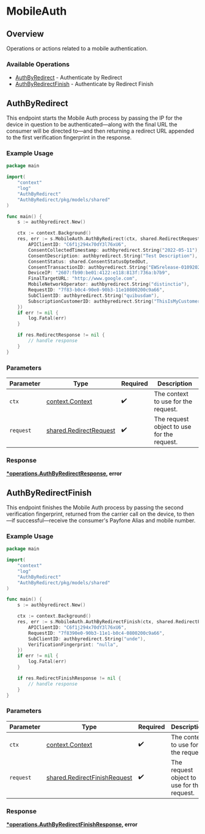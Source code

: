 # MobileAuth

## Overview

Operations or actions related to a mobile authentication.

### Available Operations

* [AuthByRedirect](#authbyredirect) - Authenticate by Redirect
* [AuthByRedirectFinish](#authbyredirectfinish) - Authenticate by Redirect Finish

## AuthByRedirect

This endpoint starts the Mobile Auth process by passing the IP for the device in question to be authenticated—along with the final URL the consumer will be directed to—and then returning a redirect URL appended to the first verification fingerprint in the response.


### Example Usage

```go
package main

import(
	"context"
	"log"
	"AuthByRedirect"
	"AuthByRedirect/pkg/models/shared"
)

func main() {
    s := authbyredirect.New()

    ctx := context.Background()
    res, err := s.MobileAuth.AuthByRedirect(ctx, shared.RedirectRequest{
        APIClientID: "C6f1j294x70dY3l76xU6",
        ConsentCollectedTimestamp: authbyredirect.String("2022-05-11"),
        ConsentDescription: authbyredirect.String("Test Description"),
        ConsentStatus: shared.ConsentStatusOptedOut,
        ConsentTransactionID: authbyredirect.String("EWSrelease-01092020-testTMO5"),
        DeviceIP: "2607:fb90:be01:4122:e118:813f:736a:b7b9",
        FinalTargetURL: "http://www.google.com",
        MobileNetworkOperator: authbyredirect.String("distinctio"),
        RequestID: "7f83-b0c4-90e0-90b3-11e10800200c9a66",
        SubClientID: authbyredirect.String("quibusdam"),
        SubscriptionCustomerID: authbyredirect.String("ThisIsMyCustomerId222"),
    })
    if err != nil {
        log.Fatal(err)
    }

    if res.RedirectResponse != nil {
        // handle response
    }
}
```

### Parameters

| Parameter                                                        | Type                                                             | Required                                                         | Description                                                      |
| ---------------------------------------------------------------- | ---------------------------------------------------------------- | ---------------------------------------------------------------- | ---------------------------------------------------------------- |
| `ctx`                                                            | [context.Context](https://pkg.go.dev/context#Context)            | :heavy_check_mark:                                               | The context to use for the request.                              |
| `request`                                                        | [shared.RedirectRequest](../../models/shared/redirectrequest.md) | :heavy_check_mark:                                               | The request object to use for the request.                       |


### Response

**[*operations.AuthByRedirectResponse](../../models/operations/authbyredirectresponse.md), error**


## AuthByRedirectFinish

This endpoint finishes the Mobile Auth process by passing the second verification fingerprint, returned from the carrier call on the device, to then—if successful—receive the consumer's Payfone Alias and mobile number.


### Example Usage

```go
package main

import(
	"context"
	"log"
	"AuthByRedirect"
	"AuthByRedirect/pkg/models/shared"
)

func main() {
    s := authbyredirect.New()

    ctx := context.Background()
    res, err := s.MobileAuth.AuthByRedirectFinish(ctx, shared.RedirectFinishRequest{
        APIClientID: "C6f1j294x70dY3l76xU6",
        RequestID: "7f8390e0-90b3-11e1-b0c4-0800200c9a66",
        SubClientID: authbyredirect.String("unde"),
        VerificationFingerprint: "nulla",
    })
    if err != nil {
        log.Fatal(err)
    }

    if res.RedirectFinishResponse != nil {
        // handle response
    }
}
```

### Parameters

| Parameter                                                                    | Type                                                                         | Required                                                                     | Description                                                                  |
| ---------------------------------------------------------------------------- | ---------------------------------------------------------------------------- | ---------------------------------------------------------------------------- | ---------------------------------------------------------------------------- |
| `ctx`                                                                        | [context.Context](https://pkg.go.dev/context#Context)                        | :heavy_check_mark:                                                           | The context to use for the request.                                          |
| `request`                                                                    | [shared.RedirectFinishRequest](../../models/shared/redirectfinishrequest.md) | :heavy_check_mark:                                                           | The request object to use for the request.                                   |


### Response

**[*operations.AuthByRedirectFinishResponse](../../models/operations/authbyredirectfinishresponse.md), error**

